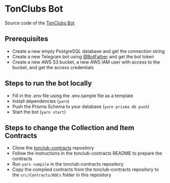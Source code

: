 # TonClubs Bot

Source code of the [TonClubs Bot](https://t.me/tonclubstestbot)

## Prerequisites

- Create a new empty PostgreSQL database and get the connection string
- Create a new Telegram bot using [@BotFather](https://t.me/BotFather) and get the bot token
- Create a new AWS S3 bucket, a new AWS IAM user with access to the bucket, and get the access credentials

## Steps to run the bot locally

- Fill in the .env file using the .env.sample file as a template
- Install dependencies (`yarn`)
- Push the Prisma Schema to your database (`yarn prisma db push`)
- Start the bot (`yarn start`)

## Steps to change the Collection and Item Contracts

- Clone the [tonclub-contracts](https://github.com/TonClubs/tonclubs-contracts/tree/post-hackathon) repository
- Follow the instructions in the tonclub-contracts README to prepare the contracts
- Run `yarn compile` in the tonclub-contracts repository
- Copy the compiled contracts from the tonclub-contracts repository to the `src/Contracts/BOCs` folder in this repository
